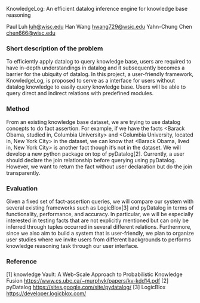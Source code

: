 KnowledgeLog: An efficient datalog inference engine for knowledge base reasoning

Paul Luh luh@wisc.edu
Han Wang hwang729@wsic.edu
Yahn-Chung Chen chen666@wisc.edu


### Short description of the problem

To efficiently apply datalog to query knowledge base, users are required to have in-depth understandings in datalog and it subsequently becomes a barrier for the ubiquity of datalog. In this project, a user-friendly framework, KnowledgeLog, is proposed to serve as a interface for users without datalog knowledge to easily query knowledge base. Users will be able to query direct and indirect relations with predefined modules.

### Method

From an existing knowledge base dataset, we are trying to use datalog concepts to do fact assertion. For example, if we have the facts <Barack Obama, studied in, Columbia University> and <Columbia University, located in, New York City> in the dataset, we can know that <Barack Obama, lived in, New York City> is another fact though it’s not in the dataset. We will develop a new python package on top of pyDatalog[2]. Currently, a user should declare the join relationship before querying using pyDatalog. However, we want to return the fact without user declaration but do the join transparently. 

### Evaluation

Given a fixed set of fact-assertion queries, we will compare our system with several existing frameworks such as LogicBlox[3] and pyDatalog in terms of functionality, performance, and accuracy. In particular, we will be especially interested in testing facts that are not explicitly mentioned but can only be inferred through tuples occurred in several different relations.  Furthermore, since we also aim to build a system that is user-friendly, we plan to organize user studies where we invite users from different backgrounds to performs knowledge reasoning task through our user interface.  

###  Reference

[1] knowledge Vault: A Web-Scale Approach to Probabilistic Knowledge Fusion https://www.cs.ubc.ca/~murphyk/papers/kv-kdd14.pdf
[2] pyDatalog https://sites.google.com/site/pydatalog/
[3] LogicBlox https://developer.logicblox.com/
